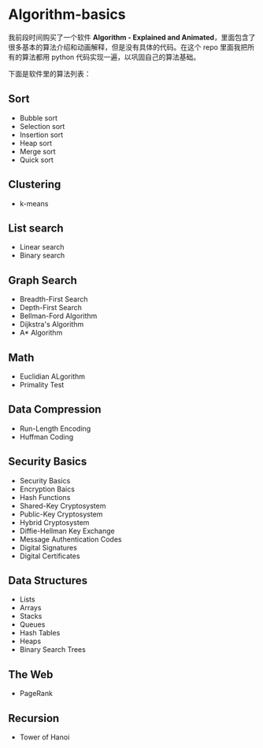 # Algorithm-basics

我前段时间购买了一个软件 **Algorithm - Explained and Animated**，里面包含了很多基本的算法介绍和动画解释，但是没有具体的代码。在这个 repo 里面我把所有的算法都用 python 代码实现一遍，以巩固自己的算法基础。

下面是软件里的算法列表：

## Sort
- Bubble sort
- Selection sort
- Insertion sort
- Heap sort
- Merge sort
- Quick sort

## Clustering
- k-means

## List search
- Linear search
- Binary search

## Graph Search
- Breadth-First Search
- Depth-First Search
- Bellman-Ford Algorithm
- Dijkstra's Algorithm
- A* Algorithm

## Math
- Euclidian ALgorithm
- Primality Test

## Data Compression
- Run-Length Encoding
- Huffman Coding

## Security Basics
- Security Basics
- Encryption Baics
- Hash Functions
- Shared-Key Cryptosystem
- Public-Key Cryptosystem
- Hybrid Cryptosystem
- Diffie-Hellman Key Exchange
- Message Authentication Codes
- Digital Signatures
- Digital Certificates

## Data Structures
- Lists
- Arrays
- Stacks
- Queues
- Hash Tables
- Heaps
- Binary Search Trees

## The Web
- PageRank

## Recursion
- Tower of Hanoi